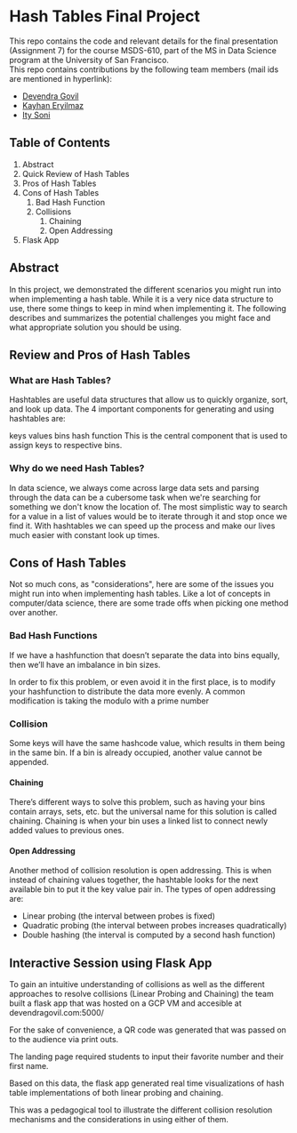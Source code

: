 # Hash Tables Final Project
This repo contains the code and relevant details for the final presentation (Assignment 7) for the course MSDS-610, part of the MS in Data Science program at the University of San Francisco.  
This repo contains contributions by the following team members (mail ids are mentioned in hyperlink):
- [Devendra Govil](mailto:dgovil@dons.usfca.edu)
- [Kayhan Eryilmaz](mailto:kkeryilmaz@dons.usfca.edu)
- [Ity Soni](mailto:isoni@dons.usfca.edu)

## Table of Contents
1. Abstract
2. Quick Review of Hash Tables
3. Pros of Hash Tables
4. Cons of Hash Tables
    1. Bad Hash Function
    2. Collisions
        1. Chaining
        2. Open Addressing
5. Flask App

## Abstract

In this project, we demonstrated the different scenarios you might run into when implementing a hash table. While it is a very nice data structure to use, there some things to keep in mind when implementing it. The following describes and summarizes the potential challenges you might face and what appropriate solution you should be using.

## Review and Pros of Hash Tables
### What are Hash Tables?

Hashtables are useful data structures that allow us to quickly organize, sort, and look up data.
The 4 important components for generating and using hashtables are:

keys
values
bins
hash function
This is the central component that is used to assign keys to respective bins.


### Why do we need Hash Tables?

In data science, we always come across large data sets and parsing through the data can be a cubersome task when we're searching for something we don't know the location of. The most simplistic way to search for a value in a list of values would be to iterate through it and stop once we find it. With hashtables we can speed up the process and make our lives much easier with constant look up times.

## Cons of Hash Tables

Not so much cons, as "considerations", here are some of the issues you might run into when implementing hash tables. Like a lot of concepts in computer/data science, there are some trade offs when picking one method over another. 

### Bad Hash Functions 

If we have a hashfunction that doesn’t separate the data into bins equally, then we’ll have an imbalance in bin sizes. 

In order to fix this problem, or even avoid it in the first place, is to modify your hashfunction to distribute the data more evenly. A common modification is taking the modulo with a prime number

### Collision

Some keys will have the same hashcode value, which results in them being in the same bin. If a bin is already occupied, another value cannot be appended.

#### Chaining 

There’s different ways to solve this problem, such as having your bins contain arrays, sets, etc. but the universal name for this solution is called chaining.
Chaining is when your bin uses a linked list to connect newly added values to previous ones. 

#### Open Addressing

Another method of collision resolution is open addressing. This is when instead of chaining values  together, the hashtable looks for the next available bin to put it the key value pair in. The types of open addressing are:

- Linear probing (the interval between probes is fixed)
- Quadratic probing (the interval between probes increases quadratically)
- Double hashing (the interval is computed by a second hash function)



## Interactive Session using Flask App

To gain an intuitive understanding of collisions as well as the different approaches to resolve collisions (Linear Probing and Chaining) the team built a flask app that was hosted on a GCP VM and accesible at devendragovil.com:5000/  

For the sake of convenience, a QR code was generated that was passed on to the audience via print outs. 

The landing page required students to input their favorite number and their first name.

Based on this data, the flask app generated real time visualizations of hash table implementations of both linear probing and chaining.

This was a pedagogical tool to illustrate the different collision resolution mechanisms and the considerations in using either of them. 
